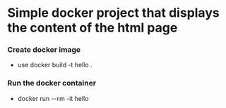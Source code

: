 # Simple docker project that displays the content of the html page
### Create docker image
- use docker build -t hello .
### Run the docker container
- docker run --rm -it hello